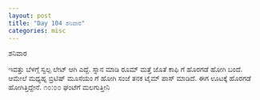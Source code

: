 ```yaml
---
layout: post
title: "Day 104 ಶನಿವಾರ"
categories: misc
---
```

ಶನಿವಾರ

ಇವತ್ತು ಬೆಳಗ್ಗೆ ಸ್ವಲ್ಪ ಲೇಟ್ ಆಗಿ ಎದ್ದೆ. ಸ್ನಾನ ಮಾಡಿ ರೂಮ್ ಮತ್ತೆ ಜೊತೆ ಕಾಫಿ ಗೆ ಹೊರಗಡೆ ಹೋಗಿ ಬಂದೆ. ಆಮೇಲೆ ಮಧ್ಯಹ್ನ ಬ್ರಿಟಿಷ್ ಮೂಸೆಯಂ ಗೆ ಹೋಗಿ ಸಂಜೆ ತನಕ ಟೈಮ್ ಪಾಸ್ ಮಾಡಿದೆ. ಈಗ ಊಟಕ್ಕೆ ಹೊರಗಡೆ ಹೋಗಿತ್ತಿದ್ದೇನೆ. ೧೦:೦೦ ಘಂಟೆಗೆ ಮಲಗುತ್ತೀನಿ
